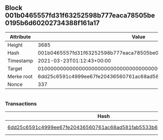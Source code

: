## Block 001b0465557fd31f63252598b777eaca78505be0195b6d60202734388f161a17

Attribute | Value
--- | ---
Height | 3685
Hash | 001b0465557fd31f63252598b777eaca78505be0195b6d60202734388f161a17
Timestamp | 2021-03-23T01:12:43+00:00
Target | 0100000000000000000000000000000000000000000000000000000000000000
Merke root | 6dd25c6591c4999ee67fe20436560761ac68ad581fab5533b6a12ed09c78c2b1
Nonce | 337

```

```

### Transactions

Hash | Amount
--- | ---
[6dd25c6591c4999ee67fe20436560761ac68ad581fab5533b6a12ed09c78c2b1](6dd25c6591c4999ee67fe20436560761ac68ad581fab5533b6a12ed09c78c2b1.md) | 10.00000000 SKEPTI 
